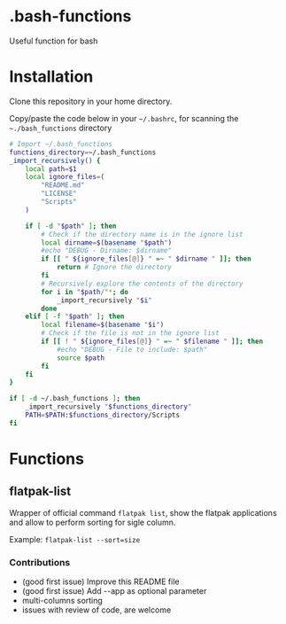 # .bash-functions
Useful function for bash

# Installation

Clone this repository in your home directory.

Copy/paste the code below in your `~/.bashrc`, for scanning the `~./bash_functions` directory

```bash
# Import ~/.bash_functions
functions_directory=~/.bash_functions
_import_recursively() {
    local path=$1
    local ignore_files=(
        "README.md"
        "LICENSE"
        "Scripts"
    )

    if [ -d "$path" ]; then
        # Check if the directory name is in the ignore list
        local dirname=$(basename "$path")
        #echo "DEBUG - Dirname: $dirname"
        if [[ " ${ignore_files[@]} " =~ " $dirname " ]]; then
            return # Ignore the directory
        fi
        # Recursively explore the contents of the directory
        for i in "$path/"*; do
            _import_recursively "$i"
        done
    elif [ -f "$path" ]; then
        local filename=$(basename "$i")
        # Check if the file is not in the ignore list
        if [[ ! " ${ignore_files[@]} " =~ " $filename " ]]; then
            #echo "DEBUG - File to include: $path"
            source $path
        fi
    fi
}

if [ -d ~/.bash_functions ]; then
    _import_recursively "$functions_directory"
    PATH=$PATH:$functions_directory/Scripts
fi
```

# Functions

## flatpak-list

Wrapper of official command `flatpak list`, show the flatpak applications and allow to perform sorting for sigle column.

Example:
`
flatpak-list --sort=size
`

### Contributions

- (good first issue) Improve this README file
- (good first issue) Add --app as optional parameter
- multi-columns sorting
- issues with review of code, are welcome
